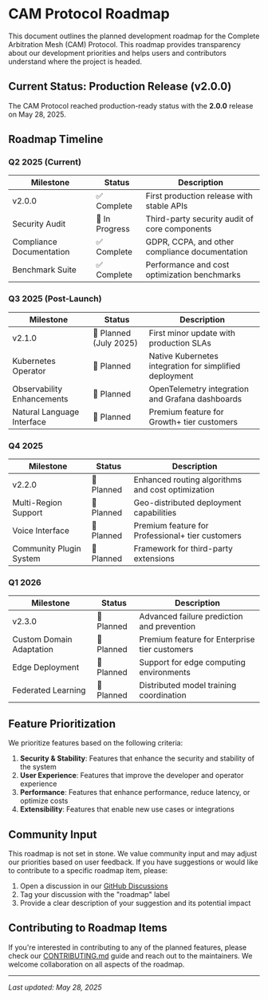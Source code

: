 # CAM Protocol Roadmap

This document outlines the planned development roadmap for the Complete Arbitration Mesh (CAM) Protocol. This roadmap provides transparency about our development priorities and helps users and contributors understand where the project is headed.

## Current Status: Production Release (v2.0.0)

The CAM Protocol reached production-ready status with the **2.0.0** release on May 28, 2025.

## Roadmap Timeline

### Q2 2025 (Current)

| Milestone | Status | Description |
|-----------|--------|-------------|
| v2.0.0 | ✅ Complete | First production release with stable APIs |
| Security Audit | 🔄 In Progress | Third-party security audit of core components |
| Compliance Documentation | ✅ Complete | GDPR, CCPA, and other compliance documentation |
| Benchmark Suite | ✅ Complete | Performance and cost optimization benchmarks |

### Q3 2025 (Post-Launch)

| Milestone | Status | Description |
|-----------|--------|-------------|
| v2.1.0 | 📅 Planned (July 2025) | First minor update with production SLAs |
| Kubernetes Operator | 📅 Planned | Native Kubernetes integration for simplified deployment |
| Observability Enhancements | 📅 Planned | OpenTelemetry integration and Grafana dashboards |
| Natural Language Interface | 📅 Planned | Premium feature for Growth+ tier customers |

### Q4 2025

| Milestone | Status | Description |
|-----------|--------|-------------|
| v2.2.0 | 📅 Planned | Enhanced routing algorithms and cost optimization |
| Multi-Region Support | 📅 Planned | Geo-distributed deployment capabilities |
| Voice Interface | 📅 Planned | Premium feature for Professional+ tier customers |
| Community Plugin System | 📅 Planned | Framework for third-party extensions |

### Q1 2026

| Milestone | Status | Description |
|-----------|--------|-------------|
| v2.3.0 | 📅 Planned | Advanced failure prediction and prevention |
| Custom Domain Adaptation | 📅 Planned | Premium feature for Enterprise tier customers |
| Edge Deployment | 📅 Planned | Support for edge computing environments |
| Federated Learning | 📅 Planned | Distributed model training coordination |

## Feature Prioritization

We prioritize features based on the following criteria:

1. **Security & Stability**: Features that enhance the security and stability of the system
2. **User Experience**: Features that improve the developer and operator experience
3. **Performance**: Features that enhance performance, reduce latency, or optimize costs
4. **Extensibility**: Features that enable new use cases or integrations

## Community Input

This roadmap is not set in stone. We value community input and may adjust our priorities based on user feedback. If you have suggestions or would like to contribute to a specific roadmap item, please:

1. Open a discussion in our [GitHub Discussions](https://github.com/Complete-Arbitration-Mesh/CAM-PROTOCOL/discussions)
2. Tag your discussion with the "roadmap" label
3. Provide a clear description of your suggestion and its potential impact

## Contributing to Roadmap Items

If you're interested in contributing to any of the planned features, please check our [CONTRIBUTING.md](CONTRIBUTING.md) guide and reach out to the maintainers. We welcome collaboration on all aspects of the roadmap.

---

*Last updated: May 28, 2025*
